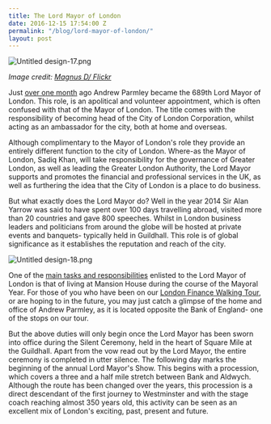 ```yaml
---
title: The Lord Mayor of London
date: 2016-12-15 17:54:00 Z
permalink: "/blog/lord-mayor-of-london/"
layout: post
---
```


![Untitled design-17.png](/uploads/Untitled%20design-17.png)

*Image credit: [Magnus D/ Flickr](https://www.flickr.com/photos/magnus_d/5172603303/in/photolist-8T5WKz-oKe5T1-dn1biY-7dBzPJ-dNkjnn-dn16Br-jKfsaw-dn1733-dn17GC-aE3cLX-nWxY2f-dn18ku-pcnfPL-4RXzEC-qLQ39f-8T5ULk-j4JDam-bz3HBm-49LVFC-aEpK95-9H5jwy-dsC4QJ-4RTt2k-dn1a5Z-bo5fQJ-4oHxcG-phFdgu-569wMG-m8LA8n-54M1ZR-gTF2hb-dn1aSo-dn19Bj-bx6r7E-61ynPj-dn19sv-6xyN8a-mbdGsJ-m8MvJm-pR2ew8-pTKkzu-mbcNna-dn14bP-8T4926-FHEhG9-pTXHAt-cwh5ey-8kju4j-hzmwu-7LcrLW)*

Just [over one month](http://citymatters.london/lord-mayor-andrew-parmley/) ago Andrew Parmley became the 689th Lord Mayor of London. This role, is an apolitical and volunteer appointment, which is often confused with that of the Mayor of London. The title comes with the responsibility of becoming head of the City of London Corporation, whilst acting as an ambassador for the city, both at home and overseas.

Although complimentary to the Mayor of London's role they provide an entirely different function to the city of London. Where-as the Mayor of London, Sadiq Khan, will take responsibility for the governance of Greater London, as well as leading the Greater London Authority, the Lord Mayor supports and promotes the financial and professional services in the UK, as well as furthering the idea that the City of London is a place to do business.

But what exactly does the Lord Mayor do? Well in the year 2014 Sir Alan Yarrow was said to have spent over 100 days travelling abroad, visited more than 20 countries and gave 800 speeches. Whilst in London business leaders and politicians from around the globe will be hosted at private events and banquets- typically held in Guildhall. This role is of global significance as it establishes the reputation and reach of the city.

![Untitled design-18.png](/uploads/Untitled%20design-18.png)

One of the [main tasks and responsibilities](https://www.cityoflondon.gov.uk/about-the-city/how-we-make-decisions/Documents/Lord-Mayor-Job-Description.pdf) enlisted to the Lord Mayor of London is that of living at Mansion House during the course of the Mayoral Year. For those of you who have been on our [London Finance Walking Tour](https://www.insider-london.co.uk/tours/london-finance-walking-tour/), or are hoping to in the future, you may just catch a glimpse of the home and office of Andrew Parmley, as it is located opposite the Bank of England- one of the stops on our tour.

But the above duties will only begin once the Lord Mayor has been sworn into office during the Silent Ceremony, held in the heart of Square Mile at the Guildhall. Apart from the vow read out by the Lord Mayor, the entire ceremony is completed in utter silence. The following day marks the beginning of the annual Lord Mayor's Show. This begins with a procession, which covers a three and a half mile stretch between Bank and Aldwych. Although the route has been changed over the years, this procession is a direct descendant of the first journey to Westminster and with the stage coach reaching almost 350 years old, this activity can be seen as an excellent mix of London's exciting, past, present and future.